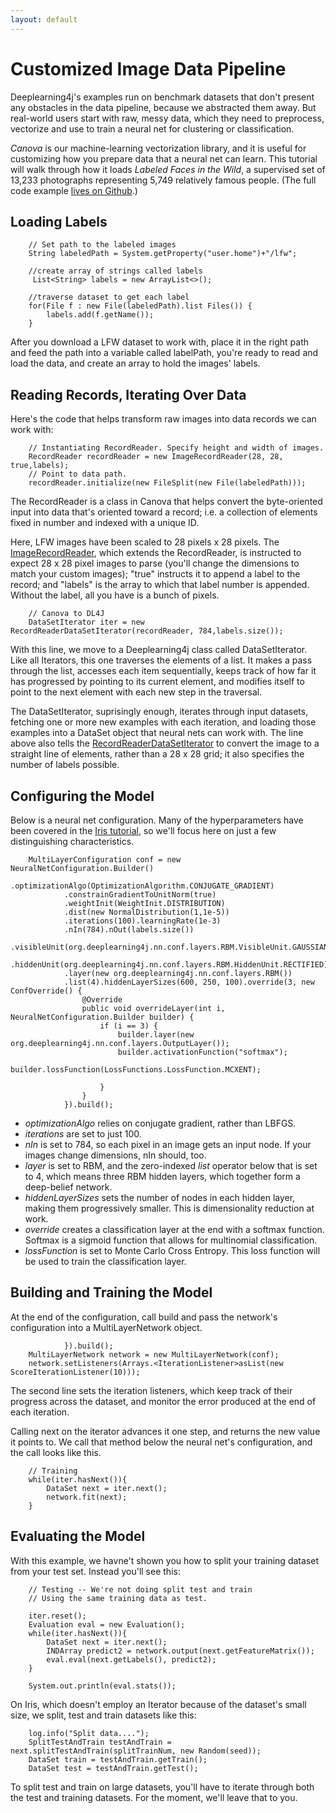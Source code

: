 ```yaml
---
layout: default
---
```


# Customized Image Data Pipeline

Deeplearning4j's examples run on benchmark datasets that don't present any obstacles in the data pipeline, because we abstracted them away. But real-world users start with raw, messy data, which they need to preprocess, vectorize and use to train a neural net for clustering or classification. 

*Canova* is our machine-learning vectorization library, and it is useful for customizing how you prepare data that a neural net can learn. This tutorial will walk through how it loads *Labeled Faces in the Wild*, a supervised set of 13,233 photographs representing 5,749 relatively famous people. (The full code example [lives on Github](https://github.com/deeplearning4j/Canova-examples/blob/master/src/main/java/datapipelines/ImageClassifierExample.java).)

## Loading Labels

        // Set path to the labeled images
        String labeledPath = System.getProperty("user.home")+"/lfw";
        
        //create array of strings called labels
         List<String> labels = new ArrayList<>(); 
        
        //traverse dataset to get each label
        for(File f : new File(labeledPath).list Files()) { 
            labels.add(f.getName());
        }

After you download a LFW dataset to work with, place it in the right path and feed the path into a variable called labelPath, you're ready to read and load the data, and create an array to hold the images' labels. 

## Reading Records, Iterating Over Data

Here's the code that helps transform raw images into data records we can work with:

        // Instantiating RecordReader. Specify height and width of images.
        RecordReader recordReader = new ImageRecordReader(28, 28, true,labels);
        // Point to data path. 
        recordReader.initialize(new FileSplit(new File(labeledPath)));

The RecordReader is a class in Canova that helps convert the byte-oriented input into data that's oriented toward a record; i.e. a collection of elements fixed in number and indexed with a unique ID. 

Here, LFW images have been scaled to 28 pixels x 28 pixels. The  [ImageRecordReader](https://github.com/deeplearning4j/Canova/blob/f03f32dd42f14af762bf443a04c4cfdcc172ac83/canova-nd4j/canova-nd4j-image/src/main/java/org/canova/image/recordreader/ImageRecordReader.java), which extends the RecordReader, is instructed to expect 28 x 28 pixel images to parse (you'll change the dimensions to match your custom images); "true" instructs it to append a label to the record; and "labels" is the array to which that label number is appended. Without the label, all you have is a bunch of pixels. 

        // Canova to DL4J
        DataSetIterator iter = new RecordReaderDataSetIterator(recordReader, 784,labels.size());

With this line, we move to a Deeplearning4j class called DataSetIterator. Like all Iterators, this one traverses the elements of a list. It makes a pass through the list, accesses each item sequentially, keeps track of how far it has progressed by pointing to its current element, and modifies itself to point to the next element with each new step in the traversal.

The DataSetIterator, suprisingly enough, iterates through input datasets, fetching one or more new examples with each iteration, and loading those examples into a DataSet object that neural nets can work with. The line above also tells the [RecordReaderDataSetIterator](https://github.com/deeplearning4j/deeplearning4j/blob/3e5c6a942864ced574c7715ae548d5e3cb22982c/deeplearning4j-core/src/main/java/org/deeplearning4j/datasets/canova/RecordReaderDataSetIterator.java) to convert the image to a straight line of elements, rather than a 28 x 28 grid; it also specifies the number of labels possible. 

## Configuring the Model

Below is a neural net configuration. Many of the hyperparameters have been covered in the [Iris tutorial](../iris-flower-dataset-tutorial.html), so we'll focus here on just a few distinguishing characteristics. 

        MultiLayerConfiguration conf = new NeuralNetConfiguration.Builder()
                .optimizationAlgo(OptimizationAlgorithm.CONJUGATE_GRADIENT)
                .constrainGradientToUnitNorm(true)
                .weightInit(WeightInit.DISTRIBUTION)
                .dist(new NormalDistribution(1,1e-5))
                .iterations(100).learningRate(1e-3)
                .nIn(784).nOut(labels.size())
                .visibleUnit(org.deeplearning4j.nn.conf.layers.RBM.VisibleUnit.GAUSSIAN)
                .hiddenUnit(org.deeplearning4j.nn.conf.layers.RBM.HiddenUnit.RECTIFIED)
                .layer(new org.deeplearning4j.nn.conf.layers.RBM())
                .list(4).hiddenLayerSizes(600, 250, 100).override(3, new ConfOverride() {
                    @Override
                    public void overrideLayer(int i, NeuralNetConfiguration.Builder builder) {
                        if (i == 3) {
                            builder.layer(new org.deeplearning4j.nn.conf.layers.OutputLayer());
                            builder.activationFunction("softmax");
                            builder.lossFunction(LossFunctions.LossFunction.MCXENT);

                        }
                    }
                }).build();

* *optimizationAlgo* relies on conjugate gradient, rather than LBFGS. 
* *iterations* are set to just 100. 
* *nIn* is set to 784, so each pixel in an image gets an input node. If your images change dimensions, nIn should, too.
* *layer* is set to RBM, and the zero-indexed *list* operator below that is set to 4, which means three RBM hidden layers, which together form a deep-belief network. 
* *hiddenLayerSizes* sets the number of nodes in each hidden layer, making them progressively smaller. This is dimensionality reduction at work. 
* *override* creates a classification layer at the end with a softmax function. Softmax is a sigmoid function that allows for multinomial classification. 
* *lossFunction* is set to Monte Carlo Cross Entropy. This loss function will be used to train the classification layer. 

## Building and Training the Model

At the end of the configuration, call build and pass the network's configuration into a MultiLayerNetwork object.

                }).build();
        MultiLayerNetwork network = new MultiLayerNetwork(conf);
        network.setListeners(Arrays.<IterationListener>asList(new ScoreIterationListener(10)));

The second line sets the iteration listeners, which keep track of their progress across the dataset, and monitor the error produced at the end of each iteration. 

Calling next on the iterator advances it one step, and returns the new value it points to. We call that method below the neural net's configuration, and the call looks like this. 

        // Training
        while(iter.hasNext()){
            DataSet next = iter.next();
            network.fit(next);
        }

## Evaluating the Model

With this example, we havne't shown you how to split your training dataset from your test set. Instead you'll see this:

        // Testing -- We're not doing split test and train
        // Using the same training data as test. 
        
        iter.reset();
        Evaluation eval = new Evaluation();
        while(iter.hasNext()){
            DataSet next = iter.next();
            INDArray predict2 = network.output(next.getFeatureMatrix());
            eval.eval(next.getLabels(), predict2);
        }
        
        System.out.println(eval.stats());

On Iris, which doesn't employ an Iterator because of the dataset's small size, we split, test and train datasets like this:

        log.info("Split data....");
        SplitTestAndTrain testAndTrain = next.splitTestAndTrain(splitTrainNum, new Random(seed));
        DataSet train = testAndTrain.getTrain();
        DataSet test = testAndTrain.getTest();

To split test and train on large datasets, you'll have to iterate through both the test and training datasets. For the moment, we'll leave that to you. 
